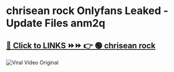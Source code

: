 
 # chrisean rock Onlyfans Leaked - Update Files anm2q

## <h2><a href="https://clipsfans.com/chrisean_rock&ref=git">🔗 Click to LINKS ⏩⏩ 👉 🟢 chrisean rock </a></h2>

<a href="https://clipsfans.com/chrisean_rock&ref=git" rel="nofollow" data-target="animated-image.originalLink"><img src="https://i.ibb.co.com/xMMVF88/686577567.gif" alt="Viral Video Original" style="max-width: 100%; display: inline-block;" data-target="animated-image.originalImage"></a>

